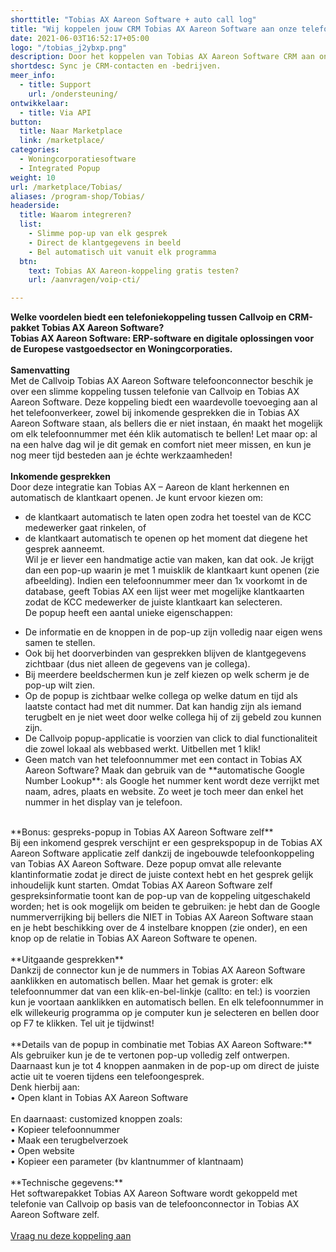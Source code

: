 ```yaml
---
shorttitle: "Tobias AX Aareon Software + auto call log"
title: "Wij koppelen jouw CRM Tobias AX Aareon Software aan onze telefonie"
date: 2021-06-03T16:52:17+05:00
logo: "/tobias_j2ybxp.png"
description: Door het koppelen van Tobias AX Aareon Software CRM aan onze slimme telefonie werk je een stuk efficienter.
shortdesc: Sync je CRM-contacten en -bedrijven.
meer_info:
  - title: Support
    url: /ondersteuning/
ontwikkelaar:
  - title: Via API
button:
  title: Naar Marketplace
  link: /marketplace/
categories:
  - Woningcorporatiesoftware
  - Integrated Popup
weight: 10
url: /marketplace/Tobias/
aliases: /program-shop/Tobias/
headerside:
  title: Waarom integreren?
  list:
    - Slimme pop-up van elk gesprek
    - Direct de klantgegevens in beeld
    - Bel automatisch uit vanuit elk programma
  btn:
    text: Tobias AX Aareon-koppeling gratis testen?
    url: /aanvragen/voip-cti/

---
```



**Welke voordelen biedt een telefoniekoppeling tussen Callvoip en CRM-pakket Tobias AX Aareon Software?<br>
Tobias AX Aareon Software: ERP-software en digitale oplossingen voor de Europese vastgoedsector en Woningcorporaties.**<br>
<br>
**Samenvatting**<br>
Met de Callvoip Tobias AX Aareon Software telefoonconnector beschik je over een slimme koppeling tussen telefonie van Callvoip en Tobias AX Aareon Software. Deze koppeling biedt een waardevolle toevoeging aan al het telefoonverkeer, zowel bij inkomende gesprekken die in Tobias AX Aareon Software staan, als bellers die er niet instaan, én maakt het mogelijk om elk telefoonnummer met één klik automatisch te bellen! Let maar op: al na een halve dag wil je dit gemak en comfort niet meer missen, en kun je nog meer tijd besteden aan je échte werkzaamheden!<br>
<br>
**Inkomende gesprekken**<br>
Door deze integratie kan Tobias AX – Aareon de klant herkennen en automatisch de klantkaart openen. Je kunt ervoor kiezen om:<br>
* de klantkaart automatisch te laten open zodra het toestel van de KCC medewerker gaat rinkelen, of<br>
* de klantkaart automatisch te openen op het moment dat diegene het gesprek aanneemt. <br>
Wil je er liever een handmatige actie van maken, kan dat ook. Je krijgt dan een pop-up waarin je met 1 muisklik de klantkaart kunt openen (zie afbeelding). Indien een telefoonnummer meer dan 1x voorkomt in de database, geeft Tobias AX een lijst weer met mogelijke klantkaarten zodat de KCC medewerker de juiste klantkaart kan selecteren. <br>
De popup heeft een aantal unieke eigenschappen: <br>
<div class="usp-list">
<ul>
<li>De informatie en de knoppen in de pop-up zijn volledig naar eigen wens samen te stellen.</li>
<li>Ook bij het doorverbinden van gesprekken blijven de klantgegevens zichtbaar (dus niet alleen de gegevens van je collega).</li>
<li>Bij meerdere beeldschermen kun je zelf kiezen op welk scherm je de pop-up wilt zien.</li>
<li>Op de popup is zichtbaar welke collega op welke datum en tijd als laatste contact had met dit nummer. Dat kan handig zijn als iemand terugbelt en je niet weet door welke collega hij of zij gebeld zou kunnen zijn.</li>
<li>De Callvoip popup-applicatie is voorzien van click to dial functionaliteit die zowel lokaal als webbased werkt. Uitbellen met 1 klik!</li>
<li>Geen match van het telefoonnummer met een contact in Tobias AX Aareon Software? Maak dan gebruik van de **automatische Google Number Lookup**: als Google het nummer kent wordt deze verrijkt met naam, adres, plaats en website. Zo weet je toch meer dan enkel het nummer in het display van je telefoon.</li>
</ul>
</div>
<br>
**Bonus: gespreks-popup in Tobias AX Aareon Software zelf**<br>
Bij een inkomend gesprek verschijnt er een gesprekspopup in de Tobias AX Aareon Software applicatie zelf dankzij de ingebouwde telefoonkoppeling van Tobias AX Aareon Software. Deze popup omvat alle relevante klantinformatie zodat je direct de juiste context hebt en het gesprek gelijk inhoudelijk kunt starten. Omdat Tobias AX Aareon Software zelf gespreksinformatie toont kan de pop-up van de koppeling uitgeschakeld worden; het is ook mogelijk om  beiden te gebruiken: je hebt dan de Google nummerverrijking bij bellers die NIET in Tobias AX Aareon Software staan en je hebt beschikking over de 4 instelbare knoppen (zie onder), en een knop op de relatie in Tobias AX Aareon Software te openen. <br>
<br>
**Uitgaande gesprekken**<br>
Dankzij de connector kun je de nummers in Tobias AX Aareon Software aanklikken en automatisch bellen. Maar het gemak is groter: elk telefoonnummer dat van een klik-en-bel-linkje (callto: en tel:) is voorzien kun je voortaan aanklikken en automatisch bellen. En elk telefoonnummer in elk willekeurig programma op je computer kun je selecteren en bellen door op F7 te klikken. Tel uit je tijdwinst! <br>
<br>
**Details van de popup in combinatie met Tobias AX Aareon Software:**<br>
Als gebruiker kun je de te vertonen pop-up volledig zelf ontwerpen. <br>
Daarnaast kun je tot 4 knoppen aanmaken in de pop-up om direct de juiste actie uit te voeren tijdens een telefoongesprek. <br>
Denk hierbij aan:<br>
• Open klant in Tobias AX Aareon Software<br>
<br>
En daarnaast: customized knoppen zoals: <br>
• Kopieer telefoonnummer<br>
• Maak een terugbelverzoek<br>
• Open website <br>
• Kopieer een parameter (bv klantnummer of klantnaam) <br>
<br>
**Technische gegevens:**<br>
Het softwarepakket Tobias AX Aareon Software wordt gekoppeld met telefonie van Callvoip op basis van de telefoonconnector in Tobias AX Aareon Software zelf.<br>
<br>
<a href="/aanvragen/voip-cti/" class="button">Vraag nu deze koppeling aan</a>
